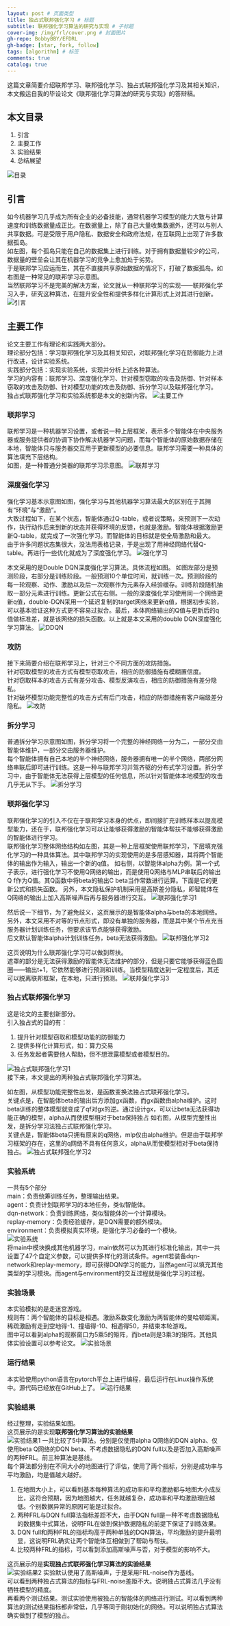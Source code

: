 ```yaml
---
layout: post # 页面类型
title: 独占式联邦强化学习 # 标题
subtitle: 联邦强化学习算法的研究与实现 # 子标题
cover-img: /img/frl/cover.png # 封面图片
gh-repo: BobbyBBY/EFDRL
gh-badge: [star, fork, follow]
tags: [algorithm] # 标签
comments: true
catalog: true
---
```

这篇文章简要介绍联邦学习、联邦强化学习、独占式联邦强化学习及其相关知识，本文搬运自我的毕设论文《联邦强化学习算法的研究与实现》的答辩稿。  

## 本文目录

1. 引言
2. 主要工作
3. 实验结果
4. 总结展望

![目录](/img/frl/catalogue.JPG)

## 引言

如今机器学习几乎成为所有企业的必备技能，通常机器学习模型的能力大致与计算速度和训练数据量成正比。在数据量上，除了自己大量收集数据外，还可以与别人共享数据。可是受限于用户隐私、数据安全和政府法规，在互联网上出现了许多数据孤岛。  
如左图，每个孤岛只能在自己的数据集上进行训练。对于拥有数据量较少的公司，数据量的壁垒会让其在机器学习的竞争上愈加处于劣势。  
于是联邦学习应运而生，其在不直接共享原始数据的情况下，打破了数据孤岛。如右图是一种常见的联邦学习示意图。  
当然联邦学习不是完美的解决方案，论文就从一种联邦学习的实现——联邦强化学习入手，研究这种算法，在提升安全性和提供多样化计算形式上对其进行创新。
![引言](/img/frl/introduction.JPG)

## 主要工作

论文主要工作有理论和实践两大部分。  
理论部分包括：学习联邦强化学习及其相关知识，对联邦强化学习在防御能力上进行改进，设计实验系统。  
实践部分包括：实现实验系统，实现并分析上述各种算法。  
学习的内容有：联邦学习、深度强化学习、针对模型窃取的攻击及防御、针对样本窃取的攻击及防御、针对模型功能的攻击及防御、拆分学习以及联邦强化学习。  
独占式联邦强化学习和实验系统都是本文的创新内容。
![主要工作](/img/frl/mainwork.JPG)

### 联邦学习

联邦学习是一种机器学习设置，或者说一种上层框架，表示多个智能体在中央服务器或服务提供者的协调下协作解决机器学习问题，而每个智能体的原始数据存储在本地，智能体只与服务器交互用于更新模型的必要信息。联邦学习需要一种具体的算法填充下层结构。  
如图，是一种普通分类器的联邦学习示意图。
![联邦学习](/img/frl/fl.JPG)

### 深度强化学习

强化学习基本示意图如图，强化学习与其他机器学习算法最大的区别在于其拥有“环境”与“激励”。  
大致过程如下，在某个状态，智能体通过Q-table，或者说策略，来预测下一次动作，执行动作后来到新的状态并获得环境的反馈，也就是激励。智能体根据激励更新Q-table，就完成了一次强化学习。而智能体的目标就是使全局激励和最大。  
由于许多问题状态集很大，没法用表格记录，于是出现了用神经网络代替Q-table。再进行一些优化就成为了深度强化学习。
![强化学习](/img/frl/rl.JPG)

本文采用的是Double DQN深度强化学习算法。具体流程如图。
如图左部分是预测阶段，右部分是训练阶段。一般预测10个单位时间，就训练一次。预测阶段的每一轮观察、动作、激励以及后一次观察作为元素存入经验缓存。训练阶段随机抽取一部分元素进行训练。更新公式在右侧。一般的深度强化学习使用同一个网络更新q值，double-DQN采用一个延迟复制的target网络来更新q值，根据初步实验，可以基本验证这种方式更不容易过拟合。最后，本体网络输出的Q值与更新后的q值做标准差，就是该网络的损失函数。以上就是本文采用的double DQN深度强化学习算法。
![DDQN](/img/frl/ddqn.JPG)

### 攻防

接下来简要介绍在联邦学习上，针对三个不同方面的攻防措施。  
针对窃取模型的攻击方式有模型窃取攻击，相应的防御措施有模糊置信度。  
针对窃取样本的攻击方式有差分攻击、模型反演攻击，相应的防御措施有差分隐私。  
针对破坏模型功能完整性的攻击方式有后门攻击，相应的防御措施有客户端级差分隐私。
![攻防](/img/frl/oad.JPG)

### 拆分学习

普通拆分学习示意图如图，拆分学习将一个完整的神经网络一分为二，一部分交由智能体维护，一部分交由服务器维护。  
每个智能体拥有自己本地的半个神经网络，服务器拥有唯一的半个网络，两部分网络串联后即可进行训练。这是一种与联邦学习并驾齐驱的分布式学习设置。拆分学习中，由于智能体无法获得上层模型的任何信息，所以针对智能体本地模型的攻击几乎无从下手。
![拆分学习](/img/frl/sl.JPG)

### 联邦强化学习

联邦强化学习的引入不仅在于联邦学习本身的优点，即间接扩充训练样本以提高模型能力，还在于，联邦强化学习可以让能够获得激励的智能体帮扶不能够获得激励的智能体进行学习。  
联邦强化学习整体网络结构如左图，其是一种上层框架使用联邦学习，下层填充强化学习的一种具体算法。其中联邦学习的实现使用的是多层感知器，其将两个智能体的输出作为输入，输出一个新的q值。
如右侧，以智能体alpha为例。第一个式子表示，进行强化学习不使用Q网络的输出，而是使用Q网络与MLP串联后的输出Q f作为Q值。其Q函数中将beta的输出C beta当作常数进行运算。下面是它的更新公式和损失函数。
另外，本文隐私保护机制采用是高斯差分隐私，即智能体在Q网络的输出上加入高斯噪声后再与服务器进行交互。
![联邦强化学习1](/img/frl/frl1.JPG)

然后说一下细节，为了避免歧义，这页展示的是智能体alpha与beta的本地网络。  
另外，本文采用不对等的节点形式，即没有单独的服务器，而是其中某个节点充当服务器计划训练任务，但要求该节点能够获得激励。  
后文默认智能体alpha计划训练任务，beta无法获得激励。
![联邦强化学习2](/img/frl/frl2.JPG)

这页说明为什么联邦强化学习可以做到帮扶。  
遮罩的部分是无法获得激励的智能体无法维护的部分，但是只要它能够获得蓝色圆圈——输出t+1，它依然能够进行预测和训练。当模型精度达到一定程度后，其还可以脱离联邦框架，在本地，只进行预测。
![联邦强化学习3](/img/frl/frl3.JPG)

### 独占式联邦强化学习

这是论文的主要创新部分。  
引入独占式的目的有：

1. 提升针对模型窃取和模型功能的防御能力
2. 提供多样化计算形式，如：算力交易
3. 任务发起者需要他人帮助，但不想泄露模型或者模型目的。

![独占式联邦强化学习1](/img/frl/efrl1.JPG)  
接下来，本文提出的两种独占式联邦强化学习算法。

如左图，从模型功能完整性出发，是函数变换法独占式联邦强化学习。  
关键点是，在智能体beta的输出后方添加gx函数，而gx函数由alpha维护。这时beta训练的整体模型就变成了qf对gx的逆。通过设计gx，可以让beta无法获得功能正确的模型，alpha从而使模型相对于beta保持独占
如右图，从模型完整性出发，是拆分学习法独占式联邦强化学习。  
关键点是，智能体beta只拥有原来的q网络，mlp仅由alpha维护。但是由于联邦学习框架的存在，这里的q网络不具有任何意义，alpha从而使模型相对于beta保持独占。
![独占式联邦强化学习2](/img/frl/efrl2.JPG)

### 实验系统

一共有5个部分  
main：负责统筹训练任务，整理输出结果。  
agent：负责计划联邦学习的本地任务，类似智能体。  
dqn-network：负责训练网络，类似智能体的一个计算模块。  
replay-memory：负责经验缓存，是DQN需要的额外模块。  
environment：负责模拟真实环境，是强化学习必备的一个模块。  
![实验系统](/img/frl/sys.JPG)  
将main中模块换成其他机器学习，main依然可以为其进行标准化输出，其中一共设置了47个自定义参数，可以提供多样化的测试条件。agent若装备dqn-network和replay-memory，即可获得DQN学习的能力，当然agent可以填充其他类型的学习模块。而agent与environment的交互过程就是强化学习的过程。  

### 实验场景

本实验模拟的是走迷宫游戏。  
规则有：两个智能体的目标是相遇。激励系数变化激励为两智能体的曼哈顿距离。稀疏激励有走到空地得-1、撞墙得-10、相遇得50，并结束本轮游戏。  
图中可以看到alpha的观察窗口为5乘5的矩阵，而beta则是3乘3的矩阵。其他具体实验设置可以参考论文。
![实验场景](/img/frl/env.JPG)

### 运行结果

本实验使用python语言在pytorch平台上进行编程，最后运行在Linux操作系统中。源代码已经放在GitHub上了。
![运行结果](/img/frl/run.JPG)

### 实验结果

经过整理，实验结果如图。  
这页展示的是实现**联邦强化学习算法的实验结果**  
![实验结果1](/img/frl/result1.JPG)
一共比较了5中算法。分别是仅使用alpha Q网络的DQN alpha、仅使用beta Q网络的DQN beta、不考虑数据隐私的DQN full以及是否加入高斯噪声的两种FRL。前三种算法是基线。  
每个算法都分别在不同大小的地图进行了评估，使用了两个指标，分别是成功率与平均激励，均是值越大越好。  

1. 在地图大小上，可以看到基本每种算法的成功率和平均激励都与地图大小成反比，这符合预期，因为地图越大，任务就越复杂，成功率和平均激励理应越低。个别数据异常的原因可能是过拟合。
2. 两种FRL与DQN full算法指标差距不大，由于DQN full是一种不考虑数据隐私的数据集中式算法，说明FRL在做到保护数据隐私的前提下保证了训练效果。
3. DQN full和两种FRL的指标均高于两种单独的DQN算法，平均激励的提升最明显，这说明FRL确实让两个智能体互相做到了帮助与帮扶。
4. 比较两种FRL的指标，可以看到添加高斯噪声与否，对于模型的影响不大。

这页展示的是**实现独占式联邦强化学习算法的实验结果**  
![实验结果2](/img/frl/result2.JPG)
实验默认使用了高斯噪声，于是采用FRL-noise作为基线。  
可以看到两种独占式算法的指标与FRL-noise差距不大。说明独占式算法几乎没有牺牲模型的精度。  
再看两个测试结果。测试实验使用被独占的智能体的网络进行测试。可以看到两种算法的测试结果指标都非常低，几乎等同于刚初始化的网络。可以说明独占式算法确实做到了模型的独占。  
